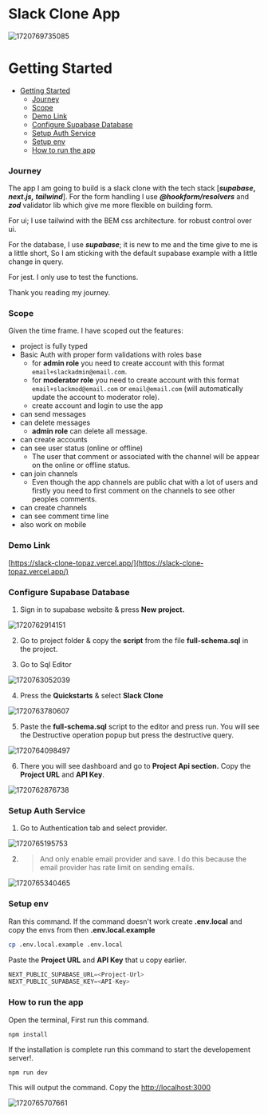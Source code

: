 # Slack Clone App

![1720769735085](image/README/1720769735085.png)

# Getting Started

- [Getting Started](#getting-started)
  - [Journey](#journey)
  - [Scope](#scope)
  - [Demo Link](#demo-link)
  - [Configure Supabase Database](#configure-supabase-database)
  - [Setup Auth Service](#setup-auth-service)
  - [Setup env](#setup-env)
  - [How to run the app](#how-to-run-the-app)

### Journey

The app I am going to build is a slack clone with the tech stack [***supabase*, *next.js,* *tailwind***].
For the form handling I use ***@hookform/resolvers*** and ***zod*** validator lib which give me more flexible on building form.

For ui; I use tailwind with the BEM css architecture. for robust control over ui.

For the database, I use ***supabase***; it is new to me and the time give to me is a little short, So I am sticking with the default supabase example with a little change in query.

For jest. I only use to test the functions.

Thank you reading my journey. 

### Scope

Given the time frame. I have scoped out the features:

* project is fully typed
* Basic Auth with proper form validations with roles base
  * for **admin role** you need to create account with this format `email+slackadmin@email.com`.
  * for **moderator role** you need to create account with this format `email+slackmod@email.com` or `email@email.com` (will automatically update the account to moderator role).
  * create account and login to use the app
* can send messages
* can delete messages
  * **admin role** can delete all message.
* can create accounts
* can see user status (online or offline)
  * The user that comment or associated with the channel will be appear on the online or offline status.
* can join channels
  * Even though the app channels are public chat with a lot of users and firstly you need to first comment on the channels to see other peoples comments.
* can create channels
* can see comment time line
* also work on mobile

### Demo Link

[https://slack-clone-topaz.vercel.app/](https://slack-clone-topaz.vercel.app/)

### Configure Supabase Database

1. Sign in to supabase website & press **New project.**

![1720762914151](image/README/1720762914151.png)

2. Go to project folder & copy the **script** from the file **full-schema.sql** in the project.

3. Go to Sql Editor

![1720763052039](image/README/1720763052039.png)

4. Press the **Quickstarts** & select **Slack Clone**

![1720763780607](image/README/1720763780607.png)

5. Paste the **full-schema.sql** script to the editor and press run. You will see the Destructive operation popup but press the destructive query.

![1720764098497](image/README/1720764098497.png)

6. There you will see dashboard and go to **Project Api section.** Copy the **Project URL** and **API Key**.

![1720762876738](image/README/1720762876738.png)

### Setup Auth Service

1. Go to Authentication tab and select provider.

![1720765195753](image/README/1720765195753.png)

2. > And only enable email provider and save. I do this because the email provider has rate limit on sending emails.

![1720765340465](image/README/1720765340465.png)

### Setup env

Ran this command. If the command doesn't work create **.env.local** and copy the envs from then **.env.local.example**

```bash
cp .env.local.example .env.local
```

Paste the **Project URL** and **API Key** that u copy earlier.

```js
NEXT_PUBLIC_SUPABASE_URL=<Project-Url>
NEXT_PUBLIC_SUPABASE_KEY=<API-Key>
```

### How to run the app

Open the terminal, First run this command.

```
npm install
```

If the installation is complete run this command to start the developement server!.

```
npm run dev
```

This will output the command. Copy the [http://localhost:3000](http://localhost:3000)

![1720765707661](image/README/1720765707661.png)

